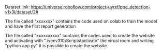 Dataset link:
https://universe.roboflow.com/project-uyrxf/ppe_detection-v1x3l/dataset/2#


The file called "xxxxxxx" contains the code used on colab to train the model and have the first report generation

The file called "xxxxxxxxxx" contains the codes used to create the website and activating with ".\venv310\Scripts\activate" the virual room and writing "python app.py" it is possible to create the website
